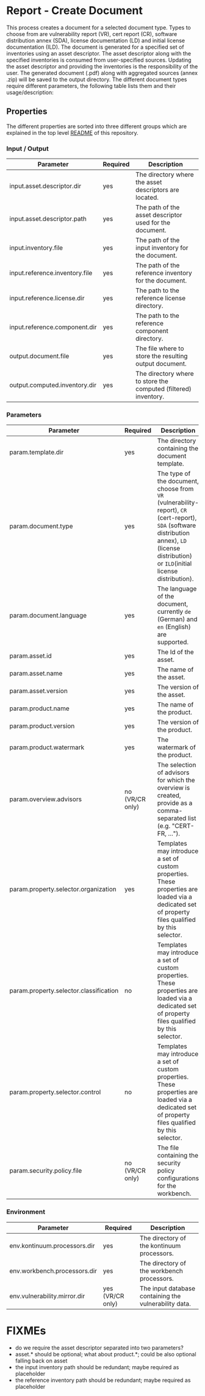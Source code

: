 # Report - Create Document

This process creates a document for a selected document type. 
Types to choose from are vulnerability report (VR), cert report (CR), software distribution annex (SDA), license documentation (LD) and initial license documentation (ILD).
The document is generated for a specified set of inventories using an asset descriptor. 
The asset descriptor along with the specified inventories is consumed from user-specified sources.
Updating the asset descriptor and providing the inventories is the responsibility of the user.
The generated document (.pdf) along with aggregated sources (annex .zip) will be saved to the output directory.
The different document types require different parameters, the following table lists them and their usage/description:

## Properties

The different properties are sorted into three different groups which are explained in the top level [README](../../README.md)
of this repository.

### Input / Output
| Parameter                      | Required        | Description                                                     |
|--------------------------------|-----------------|-----------------------------------------------------------------|
| input.asset.descriptor.dir     | yes             | The directory where the asset descriptors are located.          |
| input.asset.descriptor.path    | yes             | The path of the asset descriptor used for the document.         | 
| input.inventory.file           | yes             | The path of the input inventory for the document.               |
| input.reference.inventory.file | yes             | The path of the reference inventory for the document.           |
| input.reference.license.dir    | yes             | The path to the reference license directory.                    |
| input.reference.component.dir  | yes             | The path to the reference component directory.                  |
| output.document.file           | yes             | The file where to store the resulting output document.          | 
| output.computed.inventory.dir  | yes             | The directory where to store the computed (filtered) inventory. | 


### Parameters
| Parameter                              | Required        | Description                                                                                                                                                                                     |
|----------------------------------------|-----------------|-------------------------------------------------------------------------------------------------------------------------------------------------------------------------------------------------|
| param.template.dir                     | yes             | The directory containing the document template.                                                                                                                                                 |
| param.document.type                    | yes             | The type of the document, choose from `VR` (vulnerability-report), `CR` (cert-report), `SDA` (software distribution annex), `LD` (license distribution) or `ILD`(initial license distribution). | 
| param.document.language                | yes             | The language of the document, currently `de` (German) and `en` (English) are supported.                                                                                                         | 
| param.asset.id                         | yes             | The Id of the asset.                                                                                                                                                                            | 
| param.asset.name                       | yes             | The name of the asset.                                                                                                                                                                          | 
| param.asset.version                    | yes             | The version of the asset.                                                                                                                                                                       | 
| param.product.name                     | yes             | The name of the product.                                                                                                                                                                        | 
| param.product.version                  | yes             | The version of the product.                                                                                                                                                                     | 
| param.product.watermark                | yes             | The watermark of the product.                                                                                                                                                                   |
| param.overview.advisors                | no (VR/CR only) | The selection of advisors for which the overview is created, provide as a comma-separated list (e.g. "CERT-FR, ...").                                                                           |
| param.property.selector.organization   | yes             | Templates may introduce a set of custom properties. These properties are loaded via a dedicated set of property files qualified by this selector.                                               |
| param.property.selector.classification | no              | Templates may introduce a set of custom properties. These properties are loaded via a dedicated set of property files qualified by this selector.                                               |
| param.property.selector.control        | no              | Templates may introduce a set of custom properties. These properties are loaded via a dedicated set of property files qualified by this selector.                                               |
| param.security.policy.file             | no (VR/CR only) | The file containing the security policy configurations for the workbench.                                                                                                                       |

### Environment
| Parameter                    | Required           | Description                                           |
|------------------------------|--------------------|-------------------------------------------------------|
| env.kontinuum.processors.dir | yes                | The directory of the kontinuum processors.            | 
| env.workbench.processors.dir | yes                | The directory of the workbench processors.            | 
| env.vulnerability.mirror.dir | yes (VR/CR only)   | The input database containing the vulnerability data. |

# FIXMEs

* do we require the asset descriptor separated into two parameters?
* asset.* should be optional; what about product.*; could be also optional falling back on asset
* the input inventory path should be redundant; maybe required as placeholder
* the reference inventory path should be redundant; maybe required as placeholder
